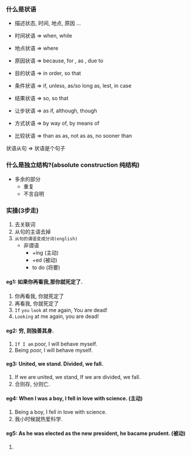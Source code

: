 ### 什么是状语
- 描述状态, 时间, 地点, 原因 ...

- 时间状语 => when, while
- 地点状语 => where
- 原因状语 => because, for , as , due to
- 目的状语 => in order, so that
- 条件状语 => if, unless, as/so long as, lest, in case
- 结果状语 => so, so that
- 让步状语 => as if, although, though
- 方式状语 => by way of, by means of
- 比较状语 => than as as, not as as, no sooner than


状语从句 => 状语是个句子

### 什么是独立结构?(absolute construction 纯结构)

- 多余的部分
	- 重复
	- 不言自明


###  实操(3步走)
1. 去关联词
2. 从句的主语去掉
3.  `从句的谓语变成分词(english)`
	- 非谓语
		- +ing (主动)
		- +ed (被动)
		- to do (将要)

#### eg1: 如果你再看我,那你就死定了.
1. 你再看我, 你就死定了
2. 再看我, 你就死定了
3. `If` `you` `look` at me again, You are dead!
4. `Looking` at me again, you are dead!

#### eg2: 穷, 则独善其身.
1. `If I am` poor, I will behave myself.
2. Being poor, I will behave myself.

#### eg3:  United, we stand. Divided, we fall.
1. If we are united, we stand, If we are divided, we fall.
2. 合则存, 分则亡.

#### eg4:  When I was a boy, I fell in love with science. (主动)
1. Being a boy, I fell in love with science.
2. 我小时候就热爱科学.
#### eg5:  As he was elected as the new president, he bacame prudent. (被动)
1. 